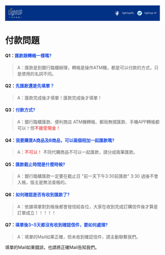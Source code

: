 <link rel="stylesheet" href="lightup.css">

![](/assets/橫幅1.jpg)

# 付款問題

#### Q1：<font color="#1b4be6">匯款跟轉帳一樣嗎?</font>

> A：匯款是到銀行臨櫃辦理，轉帳是操作ATM機，都是可以付款的方式，只是使用的名詞不同。 

#### Q2：<font color="#1b4be6">先匯款還是先填單？</font>

> A：匯款完成後才填單！匯款完成後才填單！

#### Q3：<font color="#1b4be6">付款方式?</font>

> A：銀行臨櫃匯款、便利商店 ATM機轉帳、郵局無摺匯款、手機APP轉帳都可以！但<font color="#e61616">不接受現金！</font>

#### Q4：<font color="#1b4be6">我要購買A商品及B商品，可以兩個相加一起匯款嗎?</font>

> A：<font color="#e61616">不可以！</font>
不同代購商品不可以一起匯款，請分成兩筆匯款。

#### Q5：<font color="#1b4be6">匯款截止時間是什麼時候?</font>

> A：銀行臨櫃匯款一定要在截止日 "前一天下午3:30前匯款" 3:30 過後不會入帳，版主是無法查帳的。

#### Q6：<font color="#1b4be6">如何確認是否有收到匯款了?</font>

> A：依據填單對到帳後都會發信給各位，大家在收到完成訂購信件後才算是訂單成立！！！！！

#### Q7：<font color="#1b4be6">填單後3~5天都沒有收到確認信件，要如何處理?</font>

> A：填單的Mail如果正確，但未收到確認信件，請主動聯繫我們。

填單的Mail如果錯誤，也請將正確Mail告知我們。

